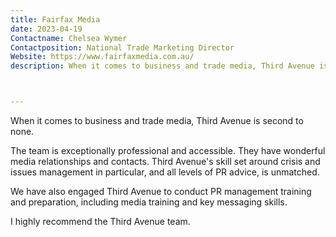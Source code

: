 ```yaml
---
title: Fairfax Media
date: 2023-04-19
Contactname: Chelsea Wymer
Contactposition: National Trade Marketing Director
Website: https://www.fairfaxmedia.com.au/
description: When it comes to business and trade media, Third Avenue is second to none.



---
```


When it comes to business and trade media, Third Avenue is second to none.

The team is exceptionally professional and accessible. They have wonderful media relationships and contacts. Third Avenue's skill set around crisis and issues management in particular, and all levels of PR advice, is unmatched. 

We have also engaged Third Avenue to conduct PR management training and preparation, including media training and key messaging skills.

I highly recommend the Third Avenue team.